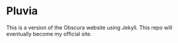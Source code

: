Pluvia
======

This is a version of the Obscura website using Jekyll. This repo will eventually become my official site. 
